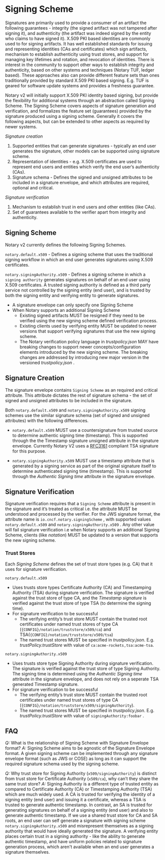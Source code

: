 # Signing Scheme

Signatures are primarily used to provide a consumer of an artifact the following guarantees - integrity (the signed artifact was not tampered after signing it), and authenticity (the artifact was indeed signed by the entity who claims to have signed it). X.509 PKI based identities are commonly used to for signing artifacts. It has well established standards for issuing and representing identities (CAs and certificates) which sign artifacts, mechanism to establish authenticity using trust stores, and support for managing key lifetimes and rotation, and revocation of identities. There is interest in the community to support other ways to establish integrity and authenticity, based on other systems and techniques (Notary TUF, ledger based). These approaches also can provide different feature sets than ones traditionally provided by standard X.509 PKI based signing. E.g. TUF is geared for software update systems and provides a freshness guarantee.

Notary v2 will initially support X.509 PKI identity based signing, but provide the flexibility for additional systems through an abstraction called Signing Scheme. The Signing Scheme covers aspects of signature generation and verification, and formalizes the feature set (guarantees) provided by the signature produced using a signing scheme. Generally it covers the following aspects, but can be extended to other aspects as required by newer systems.

*Signature creation*

1. Supported entities that can generate signatures - typically an end user generates the signature, other models can be supported using signature scheme.
1. Representation of identities - e.g. X.509 certificates are used to represent end users and entities which verify the end user’s authenticity (CAs).
1. Signature schema - Defines the signed and unsigned attributes to be included in a signature envelope, and which attributes are required, optional and critical.

*Signature verification*

1. Mechanism to establish trust in end users and other entities (like CAs).
2. Set of guarantees available to the verifier apart from integrity and authenticity.

## Signing Scheme

Notary v2 currently defines the following Signing Schemes.

`notary.default.x509` - Defines a signing scheme that uses the traditional signing workflow in which an end user generates signatures using X.509 certificates.

`notary.signingAuthority.x509` - Defines a signing scheme in which a `signing authority` generates signatures on behalf of an end user using X.509 certificates. A trusted signing authority is defined as a third party service not controlled by the signing entity (end user), and is trusted by both the signing entity and verifying entity to generate signatures.

* A signature envelope can only specify one Signing Scheme
* When Notary supports an additional Signing Scheme
  * Existing signed artifacts MUST be resigned if they need to be verified using the new signing scheme defined verification process.
  * Existing clients used by verifying entity MUST be updated to newer versions that support verifying signatures that use the new signing scheme.
  * The Notary verification policy language in *trustpolicy.json* MAY have breaking changes to support newer concepts/configuration elements introduced by the new signing scheme. The breaking changes are addressed by introducing new major version in the versioned *trustpolicy.json* .

## Signature Creation

The signature envelope contains `Signing Scheme` as an required and critical attribute. This attribute dictates the rest of signature schema - the set of signed and unsigned attributes to be included in the signature.

Both `notary.default.x509` and `notary.signingAuthority.x509` signing schemes use the similar signature schema (set of signed and unsigned attributes) with the following differences.

* `notary.default.x509` MUST use a countersignature from trusted source to determine authentic signing time (timestamp). This is supported through the the Timestamp signature unsigned attribute in the signature envelope. Currently Notary V2 uses a [RFC3161](https://github.com/notaryproject/notaryproject/blob/main/ietf-rfc3161) compliant TSA signature for this purpose.

* `notary.signingAuthority.x509` MUST use a timestamp attribute that is generated by a signing service as part of the original signature itself to determine authenticated signing time (timestamp). This is supported through the *Authentic Signing time* attribute in the signature envelope.

## Signature Verification

Signature verification requires that a `Signing Scheme` attribute is present in the signature and it’s treated as critical i.e. the attribute MUST be understood and processed by the verifier. For the JWS signature format, the
attribute name is `io.cncf.notary.signingScheme` , with supported values `notary.default.x509` and `notary.signingAuthority.x509` . Any other value will fail signature verification i.e when Notary supports an additional Signing Scheme, clients (like *notation*) MUST be updated to a version that supports the new signing scheme.

### Trust Stores

Each *Signing Scheme* defines the set of trust store types (e.g. CA) that it uses for signature verification.

`notary.default.x509`

* Uses trusts store types Certificate Authority (CA) and Timestamping Authority (TSA) during signature verification. The signature is verified against the trust store of type CA, and the *Timestamp signature* is verified against the trust store of type TSA (to determine the signing time).
* For signature verification to be successful
  * The verifying entity’s trust store MUST contain the trusted root certificates under named trust stores of type CA (`{CONFIG}/notation/truststore/x509/ca`) and TSA(`{CONFIG}/notation/truststore/x509/tsa`)
  * The named trust stores MUST be specified in *trustpolicy.json*. E.g. *trustPolicy.trustStore* with value of `ca:acme-rockets,tsa:acme-tsa`.

`notary.signingAuthority.x509`

* Uses trusts store type Signing Authority during signature verification. The signature is verified against the trust store of type Signing Authority. The signing time is determined using the *Authentic Signing time* attribute in the signature envelope, and does not rely on a seperate TSA generated Timestamp signature.
* For signature verification to be successful
  * The verifying entity’s trust store MUST contain the trusted root certificates under named trust stores of type CA (`{CONFIG}/notation/truststore/x509/signingAuthority`).
  * The named trust stores MUST be specified in *trustpolicy.json*. E.g. *trustPolicy.trustStore* with value of `signingAuthority:foobar` .

## FAQ

*Q:* What is the relationship of Signing Scheme with Signature Envelope format?
*A:* Signing Scheme aims to be agnostic of the Signature Envelope format. A given signing scheme can be implemented through any signature envelope format (such as JWS or COSE) as long as it can support the required signature schema used by the signing scheme.

*Q:* Why trust store for Signing Authority (`x509/signingAuthority`) is distinct from trust store for Certificate Authority (`x509/ca`), why can’t they share the same trust store?
*A:* Signing Authority is a different type of trusted entity as compared to Certificate Authority (CA) or Timestamping Authority (TSA) which are much widely used. A CA is trusted for verifying the identity of a signing entity (end user) and issuing it a certificate, whereas a TSA is trusted to generate authentic timestamp. In contrast, an SA is trusted for generating signatures on behalf of a signing entity (end user) and also to generate authentic timestamp. If we use a shared trust store for CA and SA roots, an end user can self generate a signature with signing scheme `notary.signingAuthority.x509` and misrepresent themselves as a signing authority that would have ideally generated the signature. A verifying entity places certain trust in a signing authority - like the ability to generate authentic timestamp, and have uniform policies related to signature generation process, which aren't available when an end user generates a signature themselves.
